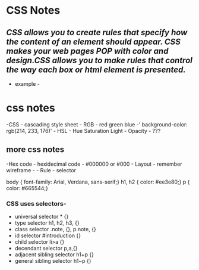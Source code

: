 # **CSS Notes**

## **_CSS allows you to create rules that specify how the content of an element should appear. CSS makes your web pages POP with color and design.CSS allows you to make rules that control the way each box or html element is presented._**

+ example - 

<!DOCTYPE html>
<html>
  <head>
    <title>Introducing CSS</title>
    <link href="css/example.css" type="text/css"
       rel="stylesheet" />
       </head>
       <body>
          <h1>css notes</h1>
          <p>-CSS - cascading style sheet 
             - RGB - red green blue -' background-color: rgb(214, 233, 176)'
             - HSL - Hue Saturation Light 
             - Opacity - ???</p>
          <h2>more css notes</h2>
          <p>-Hex code - hexidecimal code - #000000 or #000
             - Layout - remember wireframe - 
             - Rule 
             - selector</p>
       </body>
       </html>   
     
body {
    font-family: Arial, Verdana, sans-serif;}
h1, h2 {
  color: #ee3e80;}
p {
  color: #665544;}

### CSS uses selectors- 
+ universal selector * {}
+ type selector h1, h2, h3, {}
+ class selector .note, {}, p.note, {} 
+ id selector #introduction {}
+ child selector li>a {}
+ decendant selector p,a,{}
+ adjacent sibling selector h1+p {}
+ general sibling selector h1~p {}      